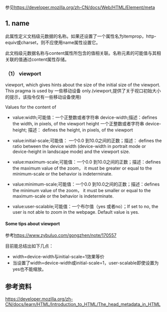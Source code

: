 参见<https://developer.mozilla.org/zh-CN/docs/Web/HTML/Element/meta>

## 1. name

此属性定义文档级元数据的名称。如果还设置了一个属性名为itemprop，http-equiv或charset，则不应使用name属性设置它。


此文档级元数据名称与content属性所包含的值相关联。名称元素的可能值与其相关联的值通过content属性存储。

### （1） viewport
viewport, which gives hints about the size of the initial size of the viewport. This pragma is used by 一些移动设备 only.(viewport,提供了关于视口初始大小的提示，该指令仅有一些移动设备使用)


Values for the content of <meta name="viewport">

- value:width;可能值：一个正整数或者字符串 device-width;描述：defines the width, in pixels, of the viewport
height	一个正整数或者字符串 device-height; 描述：	defines the height, in pixels, of the viewport

- value:initial-scale;可能值： 一个0.0 到10.0之间的正数；描述：	defines the ratio between the device width (device-width in portrait mode or device-height in landscape mode) and the viewport size.

- value:maximum-scale;可能值：一个0.0 到10.0之间的正数；描述：defines the maximum value of the zoom， it must be greater or equal to the minimum-scale or the behavior is indeterminate.

- value:minimum-scale;可能值：一个0.0 到10.0之间的正数；描述：defines the minimum value of the zoom， it must be smaller or equal to the maximum-scale or the behavior is indeterminate.

- value:user-scalable;可能值：一个布尔值（yes 或者no）；If set to no, the user is not able to zoom in the webpage. Default value is yes.

#### Some tips about viewport
参考<https://www.zybuluo.com/gongzhen/note/170557>

目前能总结出如下几点：

- width=device-width与initial-scale=1效果等价
- 当设置了width=device-width或initial-scale=1，user-scalable即使设置为yes也不能缩放。

## 参考资料
<https://developer.mozilla.org/zh-CN/docs/learn/HTML/Introduction_to_HTML/The_head_metadata_in_HTML>